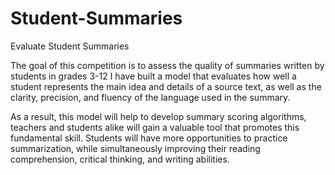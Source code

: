 # Student-Summaries
Evaluate Student Summaries


The goal of this competition is to assess the quality of summaries written by students in grades 3-12
I have built a model that evaluates how well a student represents the main idea and details of a source text, as well as the clarity, precision, and fluency of the language used in the summary. 

As a result, this model will help to develop summary scoring algorithms, teachers and students alike will gain a valuable tool that promotes this fundamental skill. 
Students will have more opportunities to practice summarization, while simultaneously improving their reading comprehension, critical thinking, and writing abilities.